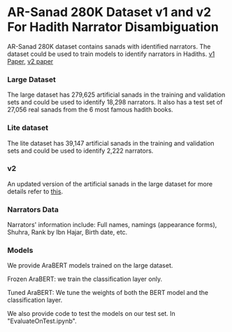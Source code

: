 # AR-Sanad 280K Dataset v1 and v2 For Hadith Narrator Disambiguation

AR-Sanad 280K dataset contains sanads with identified narrators. The dataset could be used to train models to identify narrators in Hadiths. [v1 Paper](https://www.mdpi.com/2078-2489/13/2/55), [v2 paper](https://link.springer.com/article/10.1007/s00521-024-10194-2)

### Large Dataset
The large dataset has 279,625 artificial sanads in the training and validation sets and could be used to identify 18,298 narrators. It also has a test set of 27,056 real sanads
from the 6 most famous hadith books.

### Lite dataset
The lite dataset has 39,147 artificial sanads in the training and validation sets and could be used to identify 2,222 narrators.

### v2
An updated version of the artificial sanads in the large dataset for more details refer to [this](https://link.springer.com/article/10.1007/s00521-024-10194-2).

### Narrators Data
Narrators' information include: Full names, namings (appearance forms), Shuhra, Rank by Ibn Hajar, Birth date, etc.

### Models
We provide AraBERT models trained on the large dataset. 


Frozen AraBERT: we train the classification layer only.

Tuned AraBERT: We tune the weights of both the BERT model and the classification layer.


We also provide code to test the models on our test set. In "EvaluateOnTest.ipynb".
